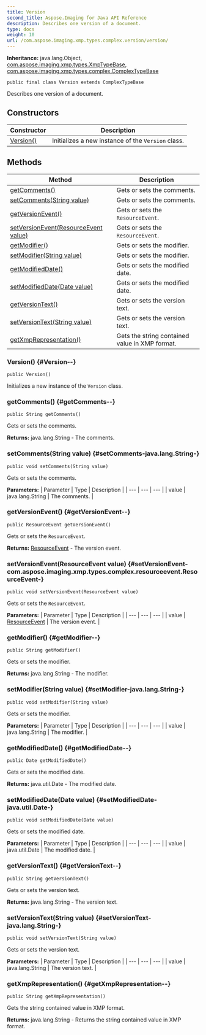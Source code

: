 ```yaml
---
title: Version
second_title: Aspose.Imaging for Java API Reference
description: Describes one version of a document.
type: docs
weight: 10
url: /com.aspose.imaging.xmp.types.complex.version/version/
---
```

**Inheritance:**
java.lang.Object, [com.aspose.imaging.xmp.types.XmpTypeBase](../../com.aspose.imaging.xmp.types/xmptypebase), [com.aspose.imaging.xmp.types.complex.ComplexTypeBase](../../com.aspose.imaging.xmp.types.complex/complextypebase)
```
public final class Version extends ComplexTypeBase
```

Describes one version of a document.
## Constructors

| Constructor | Description |
| --- | --- |
| [Version()](#Version--) | Initializes a new instance of the `Version` class. |
## Methods

| Method | Description |
| --- | --- |
| [getComments()](#getComments--) | Gets or sets the comments. |
| [setComments(String value)](#setComments-java.lang.String-) | Gets or sets the comments. |
| [getVersionEvent()](#getVersionEvent--) | Gets or sets the `ResourceEvent`. |
| [setVersionEvent(ResourceEvent value)](#setVersionEvent-com.aspose.imaging.xmp.types.complex.resourceevent.ResourceEvent-) | Gets or sets the `ResourceEvent`. |
| [getModifier()](#getModifier--) | Gets or sets the modifier. |
| [setModifier(String value)](#setModifier-java.lang.String-) | Gets or sets the modifier. |
| [getModifiedDate()](#getModifiedDate--) | Gets or sets the modified date. |
| [setModifiedDate(Date value)](#setModifiedDate-java.util.Date-) | Gets or sets the modified date. |
| [getVersionText()](#getVersionText--) | Gets or sets the version text. |
| [setVersionText(String value)](#setVersionText-java.lang.String-) | Gets or sets the version text. |
| [getXmpRepresentation()](#getXmpRepresentation--) | Gets the string contained value in XMP format. |
### Version() {#Version--}
```
public Version()
```


Initializes a new instance of the `Version` class.

### getComments() {#getComments--}
```
public String getComments()
```


Gets or sets the comments.

**Returns:**
java.lang.String - The comments.
### setComments(String value) {#setComments-java.lang.String-}
```
public void setComments(String value)
```


Gets or sets the comments.

**Parameters:**
| Parameter | Type | Description |
| --- | --- | --- |
| value | java.lang.String | The comments. |

### getVersionEvent() {#getVersionEvent--}
```
public ResourceEvent getVersionEvent()
```


Gets or sets the `ResourceEvent`.

**Returns:**
[ResourceEvent](../../com.aspose.imaging.xmp.types.complex.resourceevent/resourceevent) - The version event.
### setVersionEvent(ResourceEvent value) {#setVersionEvent-com.aspose.imaging.xmp.types.complex.resourceevent.ResourceEvent-}
```
public void setVersionEvent(ResourceEvent value)
```


Gets or sets the `ResourceEvent`.

**Parameters:**
| Parameter | Type | Description |
| --- | --- | --- |
| value | [ResourceEvent](../../com.aspose.imaging.xmp.types.complex.resourceevent/resourceevent) | The version event. |

### getModifier() {#getModifier--}
```
public String getModifier()
```


Gets or sets the modifier.

**Returns:**
java.lang.String - The modifier.
### setModifier(String value) {#setModifier-java.lang.String-}
```
public void setModifier(String value)
```


Gets or sets the modifier.

**Parameters:**
| Parameter | Type | Description |
| --- | --- | --- |
| value | java.lang.String | The modifier. |

### getModifiedDate() {#getModifiedDate--}
```
public Date getModifiedDate()
```


Gets or sets the modified date.

**Returns:**
java.util.Date - The modified date.
### setModifiedDate(Date value) {#setModifiedDate-java.util.Date-}
```
public void setModifiedDate(Date value)
```


Gets or sets the modified date.

**Parameters:**
| Parameter | Type | Description |
| --- | --- | --- |
| value | java.util.Date | The modified date. |

### getVersionText() {#getVersionText--}
```
public String getVersionText()
```


Gets or sets the version text.

**Returns:**
java.lang.String - The version text.
### setVersionText(String value) {#setVersionText-java.lang.String-}
```
public void setVersionText(String value)
```


Gets or sets the version text.

**Parameters:**
| Parameter | Type | Description |
| --- | --- | --- |
| value | java.lang.String | The version text. |

### getXmpRepresentation() {#getXmpRepresentation--}
```
public String getXmpRepresentation()
```


Gets the string contained value in XMP format.

**Returns:**
java.lang.String - Returns the string contained value in XMP format.
